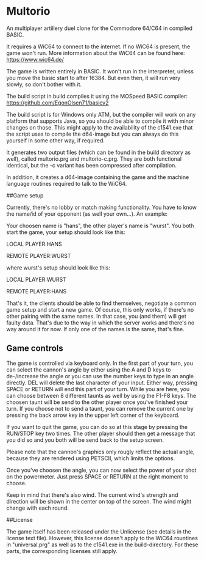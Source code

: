 # Multorio
An multiplayer artillery duel clone for the Commodore 64/C64 in compiled BASIC.

It requires a WiC64 to connect to the internet. If no WiC64 is present, the game won't run. More information about the WiC64 can be found here: https://www.wic64.de/

The game is written entirely in BASIC. It won't run in the interpreter, unless you move the basic start to after 16384. But even then, it will run very slowly, so don't bother with it. 

The build script in build compiles it using the MOSpeed BASIC compiler: https://github.com/EgonOlsen71/basicv2

The build script is for Windows only ATM, but the compiler will work on any platform that supports Java, so you should be able to compile it with minor changes on those. This might apply to the availability of the c1541.exe that the script uses to compile the d64-image but you can always do this yourself in some other way, if required.

It generates two output files (which can be found in the build directory as well), called multorio.prg and multorio-c.prg. They are both functional identical, but the -c variant has been compressed after compilation.

In addition, it creates a d64-image containing the game and the machine language routines required to talk to the WiC64.

##Game setup

Currently, there's no lobby or match making functionality. You have to know the name/id of your opponent (as well your own...). An example:

Your choosen name is "hans", the other player's name is "wurst". You both start the game, your setup should look like this:

LOCAL PLAYER:HANS

REMOTE PLAYER:WURST

where wurst's setup should look like this:

LOCAL PLAYER:WURST

REMOTE PLAYER:HANS

That's it, the clients should be able to find themselves, negotiate a common game setup and start a new game. Of course, this only works, if there's no other pairing with the same names. In that case, you (and them) will get faulty data. That's due to the way in which the server works and there's no way around it for now. If only one of the names is the same, that's fine. 

## Game controls

The game is controlled via keyboard only. In the first part of your turn, you can select the cannon's angle by either using the A and D keys to de-/increase the angle or you can use the number keys to type in an angle directly. DEL will delete the last character of your input.
Either way, pressing SPACE or RETURN will end this part of your turn. While you are here, you can choose between 8 different taunts as well by using the F1-F8 keys. The choosen taunt will be send to the other player once you've finished your turn. If you choose not to send a taunt, you can remove the current one by pressing the back arrow key in the upper left corner of the keyboard.

If you want to quit the game, you can do so at this stage by pressing the RUN/STOP key two times. The other player should then get a message that you did so and you both will be send back to the setup screen.

Please note that the cannon's graphics only rougly reflect the actual angle, because they are rendered using PETSCII, which limits the options.

Once you've choosen the angle, you can now select the power of your shot on the powermeter. Just press SPACE or RETURN at the right moment to choose.

Keep in mind that there's also wind. The current wind's strength and direction will be shown in the center on top of the screen. The wind might change with each round.


##License

The game itself has been released under the Unlicense (see details in the license text file). However, this license doesn't apply to the WiC64 rountines in "universal.prg" as well as to the c1541.exe in the build-directory. For these parts, the corresponding licenses still apply.